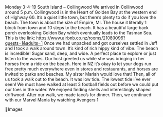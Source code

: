 Monday 3-4-19
South Island – Collingwood
We arrived in Collinwood around 5 p.m. Collingwood is in the Heart of Golden
Bay at the western end of Highway 60. It’s a quiet little town, but there’s plenty
to do if you love the beach. The town is about the size of Empire, MI. The house
it literally 1 block from town and 10 steps to the beach. It has a beautiful large
back porch overlooking Golden Bay which eventually leads to the Tasman Sea.
This is the link: https://www.airbnb.co.nz/rooms/21080096?guests=1&adults=1
Once we had unpacked and got ourselves settled in Jeff and I took a walk
around town. It’s kind of rich hippy kind of vibe. The beach is incredible! Sugar
sand, deep, and wide. A perfect place to explore or just listen to the waves. Our
host greeted us while she was bringing in her horses from a ride on the beach.
Here in NZ it’s okay to let your dogs run free pretty much everywhere even in
stores and restaurants, and horses are invited to parks and beaches. My sister
Mariah would love that!
Then, all of us took a walk out to the beach. It was low tide. The lowest tide I’ve
ever seen! We must have walked at least 3 football fields out before we could
put our toes in the water. We enjoyed finding shells and interestingly shaped
driftwood.
After our walk, we made taco’s for dinner. Then, we continued with our Marvel
Mania by watching Avengers 1

Images

